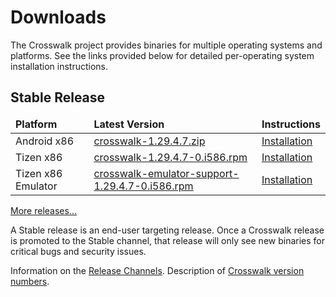 # Downloads

The Crosswalk project provides binaries for multiple operating systems and platforms. See the links provided below for detailed per-operating system installation instructions.

## Stable Release
<table width=100%>
<thead style='font-weight:bold'><tr><td>Platform</td><td>Latest Version</td><td>Instructions</td></tr></thead>
<tbody>
<tr><td>Android x86</td><td><a href='https://download.01.org/crosswalk/releases/android-x86/stable/crosswalk-1.29.4.7.zip'>crosswalk-1.29.4.7.zip</a></td>
<td><a href='#documentation/getting_started/installing_crosswalk/android'>Installation</a></td></tr>
<tr><td>Tizen x86</td><td><a href='https://download.01.org/crosswalk/releases/tizen/stable/crosswalk-1.29.4.7-0.i586.rpm'>crosswalk-1.29.4.7-0.i586.rpm</a></td><td><a href='#documentation/getting_started/installing_crosswalk/tizen'>Installation</a></td></tr>
<tr><td>Tizen x86 Emulator</td><td><a href='https://download.01.org/crosswalk/releases/tizen/stable/crosswalk-emulator-support-1.29.4.7-0.i586.rpm'>crosswalk-emulator-support-1.29.4.7-0.i586.rpm</a></td><td><a href='#documentation/getting_started/installing_crosswalk/tizen'>Installation</a></td></tr></tbody>
</table>

[More releases...](https://download.01.org/crosswalk/releases/)

A Stable release is an end-user targeting release. Once a Crosswalk release is promoted to the Stable channel, that release will only see new binaries for critical bugs and security issues.

Information on the [Release Channels](#wiki/Release-methodology).
Description of [Crosswalk version numbers](#wiki/release-methodology/version-numbers).
